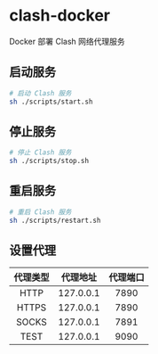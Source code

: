 # clash-docker

Docker 部署 Clash 网络代理服务

## 启动服务

```bash
# 启动 Clash 服务
sh ./scripts/start.sh
```

## 停止服务

```bash
# 停止 Clash 服务
sh ./scripts/stop.sh
```

## 重启服务

```bash
# 重启 Clash 服务
sh ./scripts/restart.sh
```

## 设置代理

| 代理类型 | 代理地址 | 代理端口 |
| :-: | :-: | :-: |
| HTTP | 127.0.0.1 | 7890 |
| HTTPS | 127.0.0.1 | 7890 |
| SOCKS | 127.0.0.1 | 7891 |
| TEST | 127.0.0.1 | 9090 |
